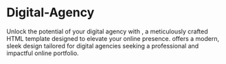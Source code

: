# Digital-Agency
Unlock the potential of your digital agency with , a meticulously crafted HTML template designed to elevate your online presence. offers a modern, sleek design tailored for digital agencies seeking a professional and impactful online portfolio.
